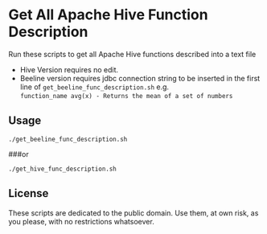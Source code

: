 # Get All Apache Hive Function Description

Run these scripts to get all Apache Hive functions described into a text file

* Hive Version requires no edit.
* Beeline version requires jdbc connection string to be inserted in the first line of `get_beeline_func_description.sh` 
e.g.  
`function_name
avg(x) - Returns the mean of a set of numbers`


## Usage

`./get_beeline_func_description.sh`

###or

`./get_hive_func_description.sh`

## License

These scripts are dedicated to the public domain. Use them, at own risk, as you please, with no restrictions whatsoever.
